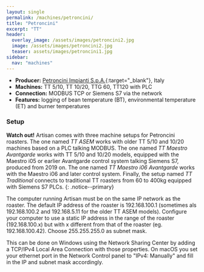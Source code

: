 ```yaml
---
layout: single
permalink: /machines/petroncini/
title: "Petroncini"
excerpt: "TT"
header:
  overlay_image: /assets/images/petroncini2.jpg
  image: /assets/images/petroncini2.jpg
  teaser: assets/images/petroncini1.jpg
sidebar:
  nav: "machines"
---
```

* __Producer:__ [Petroncini Impianti S.p.A.](https://www.petroncini.com/){:target="_blank"}, Italy
* __Machines:__ TT 5/10, TT 10/20, TTG 60, TT120 with PLC
* __Connection:__ MODBUS TCP or Siemens S7 via the network
* __Features:__ logging of bean temperature (BT), environmental temperature (ET) and burner temperatures


### Setup

**Watch out!** Artisan comes with three machine setups for Petroncini roasters. The one named _TT ASEM_ works with older TT 5/10 and 10/20 machines based on a PLC talking MODBUS. The one named _TT Maestro Avantgarde_ works with TT 5/10 and 10/20 models, equipped with the Maestro i05 or earlier Avantgarde control system talking Siemens S7, produced from 2019 on. The one named _TT Maestro i06 Avantgarde_ works with the Maestro i06 and later control system. Finally, the setup named _TT Traditional_ connects to  traditional TT roasters from 60 to 400kg equipped with Siemens S7 PLCs.
{: .notice--primary}

The computer running Artisan must be on the same IP network as the roaster. The default IP address of the roaster is 192.168.100.1 (sometimes als 192.168.100.2 and 192.168.5.11 for the older TT ASEM models). Configure your computer to use a static IP address in the range of the roaster (192.168.100.x) but with x different from that of the roaster (eg. 192.168.100.42). Choose 255.255.255.0 as subnet mask. 
 
This can be done on Windows using the Network Sharing Center by adding a TCP/IPv4 Local Area Connection with those properties. On macOS you set your ethernet port in the Network Control panel to "IPv4: Manually" and fill in the IP and subnet mask accordingly.